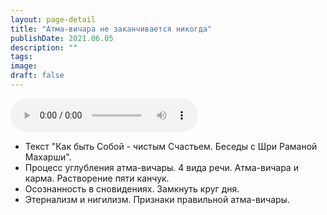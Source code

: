 ```yaml
---
layout: page-detail
title: "Атма-вичара не заканчивается никогда"
publishDate: 2021.06.05
description: ""
tags:
image:
draft: false
---
```


<audio title="2021.06.05 - Атма-вичара не заканчивается никогда.mp3" src="https://filer-api.advayta.org/v1.0/public/files/73538" controls=""></audio>

* Текст "Как быть Собой - чистым Счастьем. Беседы с Шри Раманой Махарши".
* Процесс углубления атма-вичары. 4 вида речи. Атма-вичара и карма. Растворение пяти канчук.
* Осознанность в сновидениях. Замкнуть круг дня.
* Этернализм и нигилизм. Признаки правильной атма-вичары.

  
